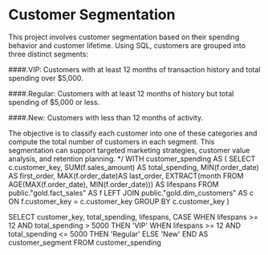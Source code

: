 # Customer Segmentation

This project involves customer segmentation based on their spending behavior and customer lifetime.
Using SQL, customers are grouped into three distinct segments:

####.VIP:  Customers with at least 12 months of transaction history and total spending over $5,000.

####.Regular: Customers with at least 12 months of history but total spending of $5,000 or less.

####.New: Customers with less than 12 months of activity.

The objective is to classify each customer into one of these categories and compute the total number of customers in each segment. 
This segmentation can support targeted marketing strategies, customer value analysis, and retention planning.
*/
WITH customer_spending AS (
SELECT 
c.customer_key,
SUM(f.sales_amount) AS total_spending,
MIN(f.order_date) AS first_order,
MAX(f.order_date)AS last_order,
EXTRACT(month FROM  AGE(MAX(f.order_date), MIN(f.order_date)))  AS lifespans
FROM public."gold.fact_sales" AS f
LEFT JOIN public."gold.dim_customers" AS c
ON f.customer_key = c.customer_key
GROUP BY c.customer_key
)

SELECT 
customer_key,
total_spending,
lifespans,
CASE WHEN lifespans >= 12 AND total_spending > 5000 THEN 'VIP'
     WHEN lifespans >= 12 AND total_spending <= 5000 THEN 'Regular'
	 ELSE 'New'
END AS customer_segment
FROM customer_spending
